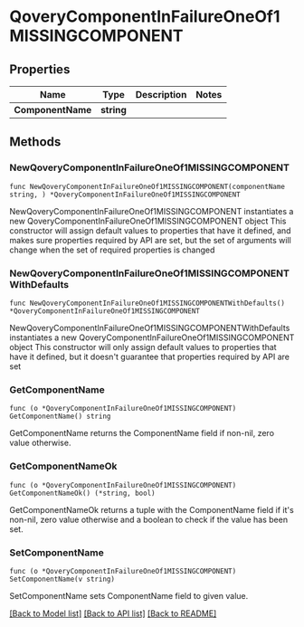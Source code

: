 # QoveryComponentInFailureOneOf1MISSINGCOMPONENT

## Properties

Name | Type | Description | Notes
------------ | ------------- | ------------- | -------------
**ComponentName** | **string** |  | 

## Methods

### NewQoveryComponentInFailureOneOf1MISSINGCOMPONENT

`func NewQoveryComponentInFailureOneOf1MISSINGCOMPONENT(componentName string, ) *QoveryComponentInFailureOneOf1MISSINGCOMPONENT`

NewQoveryComponentInFailureOneOf1MISSINGCOMPONENT instantiates a new QoveryComponentInFailureOneOf1MISSINGCOMPONENT object
This constructor will assign default values to properties that have it defined,
and makes sure properties required by API are set, but the set of arguments
will change when the set of required properties is changed

### NewQoveryComponentInFailureOneOf1MISSINGCOMPONENTWithDefaults

`func NewQoveryComponentInFailureOneOf1MISSINGCOMPONENTWithDefaults() *QoveryComponentInFailureOneOf1MISSINGCOMPONENT`

NewQoveryComponentInFailureOneOf1MISSINGCOMPONENTWithDefaults instantiates a new QoveryComponentInFailureOneOf1MISSINGCOMPONENT object
This constructor will only assign default values to properties that have it defined,
but it doesn't guarantee that properties required by API are set

### GetComponentName

`func (o *QoveryComponentInFailureOneOf1MISSINGCOMPONENT) GetComponentName() string`

GetComponentName returns the ComponentName field if non-nil, zero value otherwise.

### GetComponentNameOk

`func (o *QoveryComponentInFailureOneOf1MISSINGCOMPONENT) GetComponentNameOk() (*string, bool)`

GetComponentNameOk returns a tuple with the ComponentName field if it's non-nil, zero value otherwise
and a boolean to check if the value has been set.

### SetComponentName

`func (o *QoveryComponentInFailureOneOf1MISSINGCOMPONENT) SetComponentName(v string)`

SetComponentName sets ComponentName field to given value.



[[Back to Model list]](../README.md#documentation-for-models) [[Back to API list]](../README.md#documentation-for-api-endpoints) [[Back to README]](../README.md)


